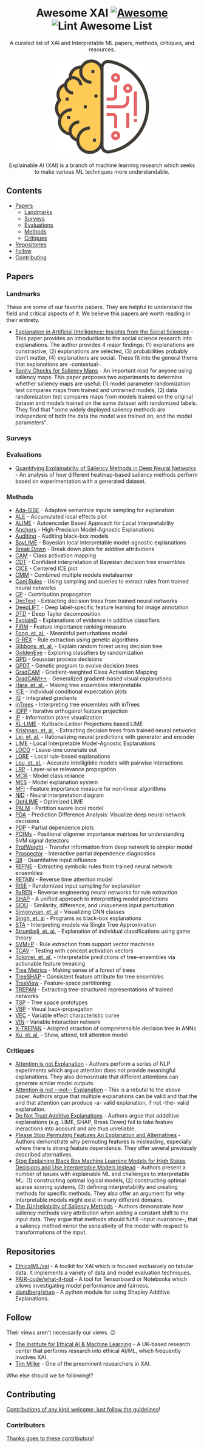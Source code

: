 <div align="center">

<!-- title -->
<!--lint ignore no-dead-urls-->
# Awesome XAI [![Awesome](https://awesome.re/badge.svg)](https://awesome.re) ![Lint Awesome List](https://github.com/altamiracorp/awesome-xai/workflows/Lint%20Awesome%20List/badge.svg)

<!-- subtitle -->
A curated list of XAI and Interpretable ML papers, methods, critiques, and resources.

<!-- image -->
<img src="https://github.com/altamiracorp/awesome-xai/blob/master/images/icon.png?raw=true" />

<!-- description -->
Explainable AI (XAI) is a branch of machine learning research which seeks to make various 
ML techniques more understandable.

</div>

<!-- TOC -->

## Contents
- [Papers](#papers)
    - [Landmarks](#landmarks)
    - [Surveys](#surveys)
    - [Evaluations](#evaluations)
    - [Methods](#methods)
    - [Critiques](#critiques)
- [Repositories](#repositories)
- [Follow](#follow)
- [Contributing](#contributing)


<!-- CONTENT -->
## Papers

### Landmarks

These are some of our favorite papers. They are helpful to understand the field
and critical aspects of it. We believe this papers are worth reading in their
entirety.

- [Explanation in Artificial Intelligence: Insights from the Social Sciences](https://arxiv.org/abs/1706.07269) -
    This paper provides an introduction to the social science research into
    explanations. The author provides 4 major findings: (1) explanations are
    constrastive, (2) explanations are selected, (3) probabilities probably
    don't matter, (4) explanations are social. These fit into the general
    theme that explanations are -contextual-.
- [Sanity Checks for Saliency Maps](https://arxiv.org/abs/1810.03292) -
    An important read for anyone using saliency maps. This paper proposes two
    experiments to determine whether saliency maps are useful: (1) model
    parameter randomization test compares maps from trained and untrained
    models, (2) data randomization test compares maps from models trained on
    the original dataset and models trained on the same dataset with randomized
    labels. They find that "some widely deployed saliency methods are
    independent of both the data the model was trained on, and the model
    parameters".

### Surveys


### Evaluations

- [Quantifying Explainability of Saliency Methods in Deep Neural Networks](https://arxiv.org/abs/2009.02899) -
    An analysis of how different heatmap-based saliency methods perform based on
    experimentation with a generated dataset.

### Methods

- [Ada-SISE](https://arxiv.org/abs/2102.07799) -
    Adaptive semantice inpute sampling for explanation
- [ALE](https://rss.onlinelibrary.wiley.com/doi/abs/10.1111/rssb.12377) -
    Accumulated local effects plot
- [ALIME](https://link.springer.com/chapter/10.1007/978-3-030-33607-3_49) -
    Autoencoder Based Approach for Local Interpretability
- [Anchors](https://ojs.aaai.org/index.php/AAAI/article/view/11491) -
    High-Precision Model-Agnostic Explanations
- [Auditing](https://link.springer.com/article/10.1007/s10115-017-1116-3) -
    Auditing black-box models
- [BayLIME](https://arxiv.org/abs/2012.03058) -
    Bayesian local interpretable model-agnostic explanations
- [Break Down](http://ema.drwhy.ai/breakDown.html#BDMethod) -
    Break down plots for additive attributions
- [CAM](https://www.cv-foundation.org/openaccess/content_cvpr_2016/papers/Zhou_Learning_Deep_Features_CVPR_2016_paper.pdf) -
    Class activation mapping
- [CDT](https://ieeexplore.ieee.org/abstract/document/4167900) -
    Confident interpretation of Bayesian decision tree ensembles
- [CICE](https://christophm.github.io/interpretable-ml-book/ice.html) -
    Centered ICE plot
- [CMM](https://citeseerx.ist.psu.edu/viewdoc/download?doi=10.1.1.40.2710&rep=rep1&type=pdf) -
    Combined multiple models metalearner
- [Conj Rules](https://www.sciencedirect.com/science/article/pii/B9781558603356500131) -
    Using sampling and queries to extract rules from trained neural networks
- [CP](https://ieeexplore.ieee.org/abstract/document/6597214) -
    Contribution propogation
- [DecText](https://dl.acm.org/doi/abs/10.1145/775047.775113) -
    Extracting decision trees from trained neural networks
- [DeepLIFT](https://ieeexplore-ieee-org.ezproxy.libraries.wright.edu/abstract/document/9352498) -
    Deep label-specific feature learning for image annotation
- [DTD](https://www.sciencedirect.com/science/article/pii/S0031320316303582) -
    Deep Taylor decomposition
- [ExplainD](https://www.aaai.org/Papers/IAAI/2006/IAAI06-018.pdf) -
    Explanations of evidence in additive classifiers
- [FIRM](https://link.springer.com/chapter/10.1007/978-3-642-04174-7_45) -
    Feature importance ranking measure
- [Fong, et. al.](https://openaccess.thecvf.com/content_iccv_2017/html/Fong_Interpretable_Explanations_of_ICCV_2017_paper.html) -
    Meaninful perturbations model
- [G-REX](https://www.academia.edu/download/51462700/s0362-546x_2896_2900267-220170122-9600-1njrpyx.pdf) -
    Rule extraction using genetic algorithms
- [Gibbons, et. al.](https://www.ncbi.nlm.nih.gov/pmc/articles/PMC3977175/) -
    Explain random forest using decision tree
- [GoldenEye](https://link-springer-com.ezproxy.libraries.wright.edu/article/10.1007/s10618-014-0368-8) -
    Exploring classifiers by randomization
- [GPD](https://arxiv.org/abs/0912.1128) -
    Gaussian process decisions
- [GPDT](https://ieeexplore.ieee.org/abstract/document/4938655) -
    Genetic program to evolve decision trees
- [GradCAM](https://openaccess.thecvf.com/content_iccv_2017/html/Selvaraju_Grad-CAM_Visual_Explanations_ICCV_2017_paper.html) -
    Gradient-weighted Class Activation Mapping
- [GradCAM++](https://ieeexplore.ieee.org/abstract/document/8354201/) -
    Generalized gradient-based visual explanations
- [Hara, et. al.](https://arxiv.org/abs/1606.05390) -
    Making tree ensembles interpretable
- [ICE](https://www.tandfonline.com/doi/abs/10.1080/10618600.2014.907095) -
    Individual conditional expectation plots
- [IG](http://proceedings.mlr.press/v70/sundararajan17a/sundararajan17a.pdf) -
    Integrated gradients
- [inTrees](https://link.springer.com/article/10.1007/s41060-018-0144-8) -
    Interpreting tree ensembles with inTrees
- [IOFP](https://arxiv.org/abs/1611.04967) -
    Iterative orthoganol feature projection
- [IP](https://arxiv.org/abs/1703.00810) -
    Information plane visualization
- [KL-LIME](https://arxiv.org/abs/1810.02678) -
    Kullback-Leibler Projections based LIME
- [Krishnan, et. al.](https://www.sciencedirect.com/science/article/abs/pii/S0031320398001812) -
    Extracting decision trees from trained neural networks
- [Lei, et. al.](https://arxiv.org/abs/1606.04155) -
    Rationalizing neural predictions with generator and encoder
- [LIME](https://dl.acm.org/doi/abs/10.1145/2939672.2939778) -
    Local Interpretable Model-Agnostic Explanations
- [LOCO](https://amstat.tandfonline.com/doi/abs/10.1080/01621459.2017.1307116#.YEkdZ7CSmUk) -
    Leave-one covariate out
- [LORE](https://arxiv.org/abs/1805.10820) -
    Local rule-based explanations
- [Lou, et. al.](https://dl.acm.org/doi/abs/10.1145/2487575.2487579) -
    Accurate intelligibile models with pairwise interactions
- [LRP](https://journals.plos.org/plosone/article?id=10.1371/journal.pone.0130140) -
    Layer-wise relevance propogation
- [MCR](https://www.jmlr.org/papers/volume20/18-760/18-760.pdf) -
    Model class reliance
- [MES](https://ieeexplore.ieee.org/abstract/document/7738872) -
    Model explanation system
- [MFI](https://arxiv.org/abs/1611.07567) -
    Feature importance measure for non-linear algorithms
- [NID](https://www.sciencedirect.com/science/article/abs/pii/S0304380002000649) -
    Neural interpretation diagram
- [OptiLIME](https://arxiv.org/abs/2006.05714) -
    Optimized LIME
- [PALM](https://dl.acm.org/doi/abs/10.1145/3077257.3077271) -
    Partition aware local model
- [PDA](https://arxiv.org/abs/1702.04595) -
    Prediction Difference Analysis: Visualize deep neural network decisions
- [PDP](https://projecteuclid.org/download/pdf_1/euclid.aos/1013203451) -
    Partial dependence plots
- [POIMs](https://academic.oup.com/bioinformatics/article/24/13/i6/233341) -
    Positional oligomer importance matrices for understanding SVM signal detectors
- [ProfWeight](https://arxiv.org/abs/1807.07506) -
    Transfer information from deep network to simpler model
- [Prospector](https://dl.acm.org/doi/abs/10.1145/2858036.2858529) -
    Interactive partial dependence diagnostics
- [QII](https://ieeexplore.ieee.org/abstract/document/7546525) -
    Quantitative input influence
- [REFNE](https://content.iospress.com/articles/ai-communications/aic272) -
    Extracting symbolic rules from trained neural network ensembles
- [RETAIN](https://arxiv.org/abs/1608.05745) -
    Reverse time attention model
- [RISE](https://arxiv.org/abs/1806.07421) -
    Randomized input sampling for explanation
- [RxREN](https://link.springer.com/article/10.1007%2Fs11063-011-9207-8) -
    Reverse engineering neural networks for rule extraction
- [SHAP](https://arxiv.org/abs/1705.07874) -
    A unified approach to interpretting model predictions
- [SIDU](https://arxiv.org/abs/2101.10710) -
    Similarity, difference, and uniqueness input perturbation
- [Simonynan, et. al](https://arxiv.org/abs/1312.6034) -
    Visualizing CNN classes
- [Singh, et. al](https://arxiv.org/abs/1611.07579) -
    Programs as black-box explanations
- [STA](https://arxiv.org/abs/1610.09036) -
    Interpreting models via Single Tree Approximation
- [Strumbelj, et. al.](https://www.jmlr.org/papers/volume11/strumbelj10a/strumbelj10a.pdf) -
    Explanation of individual classifications using game theory
- [SVM+P](https://www.academia.edu/download/2471122/3uecwtv9xcwxg6r.pdf) -
    Rule extraction from support vector machines
- [TCAV](https://openreview.net/forum?id=S1viikbCW) -
    Testing with concept activation vectors
- [Tolomei, et. al.](https://dl.acm.org/doi/abs/10.1145/3097983.3098039) -
    Interpretable predictions of tree-ensembles via actionable feature tweaking
- [Tree Metrics](https://www.researchgate.net/profile/Edward-George-2/publication/2610587_Making_Sense_of_a_Forest_of_Trees/links/55b1085d08aec0e5f430eb40/Making-Sense-of-a-Forest-of-Trees.pdf) -
    Making sense of a forest of trees
- [TreeSHAP](https://arxiv.org/abs/1706.06060) -
    Consistent feature attribute for tree ensembles
- [TreeView](https://arxiv.org/abs/1611.07429) -
    Feature-space partitioning
- [TREPAN](http://www.inf.ufrgs.br/~engel/data/media/file/cmp121/TREPAN_craven.nips96.pdf) -
    Extracting tree-structured representations of trained networks
- [TSP](https://dl.acm.org/doi/abs/10.1145/3412815.3416893) -
    Tree space prototypes
- [VBP](http://www.columbia.edu/~aec2163/NonFlash/Papers/VisualBackProp.pdf) -
    Visual back-propagation
- [VEC](https://ieeexplore.ieee.org/abstract/document/5949423) -
    Variable effect characteristic curve
- [VIN](https://dl.acm.org/doi/abs/10.1145/1014052.1014122) -
    Variable interaction network
- [X-TREPAN](https://arxiv.org/abs/1508.07551) -
    Adapted etraction of comprehensible decision tree in ANNs
- [Xu, et. al.](http://proceedings.mlr.press/v37/xuc15) -
    Show, attend, tell attention model

### Critiques

- [Attention is not Explanation](https://arxiv.org/abs/1902.10186) -
    Authors perform a series of NLP experiments which argue attention does not
    provide meaningful explanations. They also demosntrate that different
    attentions can generate similar model outputs.
- [Attention is not --not-- Explanation](https://arxiv.org/abs/1908.04626) -
    This is a rebutal to the above paper. Authors argue that multiple
    explanations can be valid and that the and that attention can produce -a-
    valid explanation, if not -the- valid explanation.
- [Do Not Trust Additive Explanations](https://arxiv.org/abs/1903.11420) -
    Authors argue that addditive explanations (e.g. LIME, SHAP, Break Down) fail
    to take feature ineractions into account and are thus unreliable.
- [Please Stop Permuting Features An Explanation and Alternatives](https://arxiv.org/abs/1905.03151) -
    Authors demonstrate why permuting features is misleading, especially where
    there is strong feature dependence. They offer several previously described
    alternatives.
- [Stop Explaining Black Box Machine Learning Models for High States Decisions and Use Interpretable Models Instead](https://www.nature.com/articles/s42256-019-0048-x?fbclid=IwAR3156gP-ntoAyw2sHTXo0Z8H9p-2wBKe5jqitsMCdft7xA0P766QvSthFs) -
    Authors present a number of issues with explainable ML and challenges to
    interpretable ML: (1) constructing optimal logical models, (2) constructing
    optimal sparse scoring systems, (3) defining interpretability and creating
    methods for specific methods. They also offer an argument for why
    interpretable models might exist in many different domains.
- [The (Un)reliability of Saliency Methods](https://link.springer.com/chapter/10.1007/978-3-030-28954-6_14) -
    Authors demonstrate how saliency methods vary attribution when adding a
    constant shift to the input data. They argue that methods should fulfill
    -input invariance-, that a saliency method mirror the sensistivity of the
    model with respect to transformations of the input.

## Repositories

- [EthicalML/xai](https://github.com/EthicalML/xai) - A toolkit for XAI which is focused exclusively on tabular data. It implements a variety of data and model evaluation techniques.
- [PAIR-code/what-if-tool](https://github.com/PAIR-code/what-if-tool) - A tool for Tensorboard or Notebooks which allows investigating model performance and fairness.
- [slundberg/shap](https://github.com/slundberg/shap) - A python module for using Shapley Additive Explanations.


## Follow

Their views aren't necessarily our views. :wink:

- [The Institute for Ethical AI & Machine Learning](https://ethical.institute/index.html) -
    A UK-based research center that performs research into ethical AI/ML, which frequently involves XAI.
- [Tim Miller](https://twitter.com/tmiller_unimelb) - 
    One of the preeminent researchers in XAI.

Who else should we be following!?

## Contributing

[Contributions of any kind welcome, just follow the guidelines](contributing.md)!

### Contributors
[Thanks goes to these contributors](https://github.com/altamiracorp/awesome-xai/graphs/contributors)!
